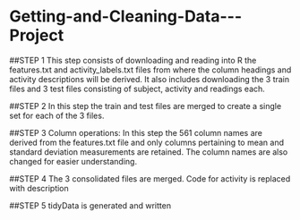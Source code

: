 # Getting-and-Cleaning-Data---Project

##STEP 1
This step consists of downloading and reading into R the features.txt and activity_labels.txt files from where the column headings and activity descriptions will be derived.  It also includes downloading the 3 train files and 3 test files consisting of subject, activity and readings each.

##STEP 2
In this step the train and test files are merged to create a single set for each of the 3 files.

##STEP 3
Column operations: In this step the 561 column names are derived from the features.txt file and only columns pertaining to mean and standard deviation measurements are retained.  The column names are also changed for easier understanding.

##STEP 4
The 3 consolidated files are merged.  Code for activity is replaced with description

##STEP 5
tidyData is generated and written
